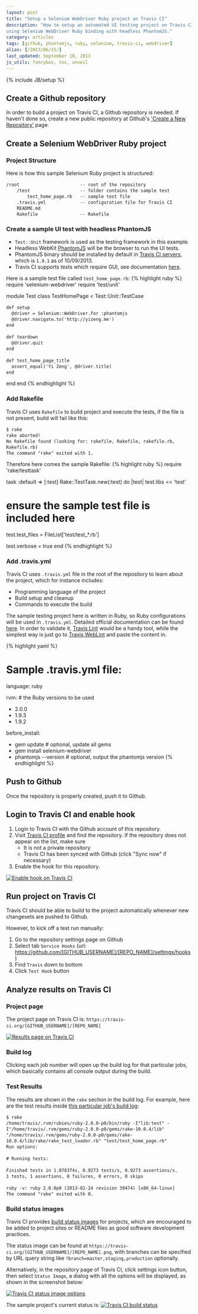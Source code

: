 ```yaml
---
layout: post
title: "Setup a Selenium WebDriver Ruby project on Travis CI"
description: "How to setup an automated UI testing project on Travis CI
using Selenium WebDriver Ruby binding with headless PhantomJS."
category: articles
tags: [github, phantomjs, ruby, selenium, travis-ci, webdriver]
alias: [/2013/06/15/]
last_updated: September 10, 2013
js_utils: fancybox, toc, unveil
---
```

{% include JB/setup %}

<div id="toc"></div>

## <a id="create-repo"></a>Create a Github repository

In order to build a project on Travis CI, a Github repository is needed.
If haven't done so, create a new public repository at
Github's ['Create a New Repository'](https://github.com/repositories/new) page.

## <a id="create-project"></a>Create a Selenium WebDriver Ruby project

### <a id="project-structure"></a>Project Structure
Here is how this sample Selenium Ruby project is structured:

	/root						-- root of the repository
		/test					-- folder contains the sample test
			test_home_page.rb	-- sample test file
		.travis.yml				-- configuration file for Travis CI
		README.md
		Rakefile				-- Rakefile

### <a id="create-sample-test"></a>Create a sample UI test with headless PhantomJS
- `Test::Unit` framework is used as the testing framework in this example.
- Headless WebKit [PhantomJS](http://phantomjs.org/) will be the browser to run the UI tests.
- PhantomJS binary should be installed by default in
[Travis CI servers](http://about.travis-ci.org/docs/user/ci-environment/),
which is `1.9.1` as of 10/09/2013.
- Travis CI supports tests which require GUI, see documentation
[here](http://about.travis-ci.org/docs/user/gui-and-headless-browsers).

Here is a sample test file called `test_home_page.rb`:
{% highlight ruby %}
require 'selenium-webdriver'
require 'test/unit'

module Test
  class TestHomePage < Test::Unit::TestCase

    def setup
      @driver = Selenium::WebDriver.for :phantomjs
      @driver.navigate.to('http://yizeng.me')
    end

    def teardown
      @driver.quit
    end

    def test_home_page_title
      assert_equal('Yi Zeng', @driver.title)
    end
  end
end
{% endhighlight %}

### <a id="add-rakefile"></a>Add Rakefile
Travis CI uses `Rakefile` to build project and execute the tests, if the file is not present, build will fail like this:

	$ rake
	rake aborted!
	No Rakefile found (looking for: rakefile, Rakefile, rakefile.rb, Rakefile.rb)
	The command "rake" exited with 1.

Therefore here comes the sample Rakefile:
{% highlight ruby %}
require 'rake/testtask'

task :default => [:test]
Rake::TestTask.new(:test) do |test|
  test.libs << 'test'

  # ensure the sample test file is included here
  test.test_files = FileList['test/test_*.rb']

  test.verbose = true
end
{% endhighlight %}

### <a id="add-travis-yml"></a>Add .travis.yml

Travis CI uses `.travis.yml` file in the root of the repository to learn about the project, which for instance includes:

- Programming language of the project
- Build setup and cleanup
- Commands to execute the build

The sample testing project here is written in Ruby, so Ruby configurations will be used in `.travis.yml`.
Detailed official documentation can be found [here](http://about.travis-ci.org/docs/user/languages/ruby/).
In order to validate it, [Travis Lint](http://about.travis-ci.org/docs/user/travis-lint/) would be a handy tool, while
the simplest way is just go to [Travis WebLint](http://lint.travis-ci.org/) and paste the content in.

{% highlight yaml %}
# Sample .travis.yml file:
language: ruby

rvm: # the Ruby versions to be used
  - 2.0.0
  - 1.9.3
  - 1.9.2

before_install:
  - gem update # optional, update all gems
  - gem install selenium-webdriver
  - phantomjs --version # optional, output the phantomjs version
{% endhighlight %}

## <a id="push-to-github"></a>Push to Github
Once the repository is properly created, push it to Github.

## <a id="enable-hook"></a>Login to Travis CI and enable hook

1. Login to Travis CI with the Github account of this repository.
2. Visit [Travis CI profile](https://travis-ci.org/profile) and find the repository.
If the repository does not appear on the list, make sure
	- It is not a private repository
	- Travis CI has been synced with Github (click "Sync now" if necessary)
3. Enable the hook for this repository.

<a class="post-image" href="/assets/images/posts/2013-06-09-enable-hook-on-travis-ci.png" title="Enable hook on Travis CI">
  <img itemprop="image" data-src="/assets/images/posts/2013-06-09-enable-hook-on-travis-ci.png" src="/assets/js/unveil/loader.gif" alt="Enable hook on Travis CI" />
</a>

## <a id="run-project"></a>Run project on Travis CI

Travis CI should be able to build to the project automatically
whenever new changesets are pushed to Github.

However, to kick off a test run manually:

1. Go to the repository settings page on Github
2. Select tab `Service Hooks` (url: https://github.com/[GITHUB_USERNAME]/[REPO_NAME]/settings/hooks)
3. Find `Travis` down to bottom
4. Click `Test Hook` button

## <a id="analyze-results"></a>Analyze results on Travis CI

### <a id="results-page"></a>Project page
The project page on Travis CI is: `https://travis-ci.org/[GITHUB_USERNAME]/[REPO_NAME]`

<a class="post-image" href="/assets/images/posts/2013-06-15-results-page-on-travis-ci.png" title="Results page on Travis CI">
  <img itemprop="image" data-src="/assets/images/posts/2013-06-15-results-page-on-travis-ci.png" src="/assets/js/unveil/loader.gif" alt="Results page on Travis CI" />
</a>

### <a id="build-log"></a>Build log
Clicking each job number will open up the build log for that particular jobs,
which basically contains all console output during the build.

### <a id="test-results"></a>Test Results
The results are shown in the `rake` section in the build log.
For example, here are the test results inside [this particular job's build log](https://travis-ci.org/yizeng/setup-selenium-webdriver-ruby-project-on-travis-ci/jobs/8109067):

	$ rake
	/home/travis/.rvm/rubies/ruby-2.0.0-p0/bin/ruby -I"lib:test" -I"/home/travis/.rvm/gems/ruby-2.0.0-p0/gems/rake-10.0.4/lib" "/home/travis/.rvm/gems/ruby-2.0.0-p0/gems/rake-10.0.4/lib/rake/rake_test_loader.rb" "test/test_home_page.rb" 
	Run options:

	# Running tests:

	Finished tests in 1.078374s, 0.9273 tests/s, 0.9273 assertions/s.
	1 tests, 1 assertions, 0 failures, 0 errors, 0 skips

	ruby -v: ruby 2.0.0p0 (2013-02-24 revision 39474) [x86_64-linux]
	The command "rake" exited with 0.

### <a id="build-status-images"></a>Build status images
Travis CI provides [build status images](http://about.travis-ci.org/docs/user/status-images/) for projects,
which are encouraged to be added to project sites or README files as good software development practices.

The status image can be found at `https://travis-ci.org/[GITHUB_USERNAME]/[REPO_NAME].png`,
with branches can be specified by URL query string like `?branch=master,staging,production` optionally.

Alternatively, in the repository page of Travis CI, click settings icon button, then select `Status Image`,
a dialog with all the options will be displayed, as shown in the screenshot below:

<a class="post-image" href="/assets/images/posts/2013-07-05-travis-ci-status-image-options.png" title="Travis CI status image options">
  <img itemprop="image" data-src="/assets/images/posts/2013-07-05-travis-ci-status-image-options.png" src="/assets/js/unveil/loader.gif" alt="Travis CI status image options" />
</a>

The sample project's current status is: <a class="image-link" href="https://travis-ci.org/yizeng/setup-selenium-webdriver-ruby-project-on-travis-ci" title="Travis CI build status"><img src="https://travis-ci.org/yizeng/setup-selenium-webdriver-ruby-project-on-travis-ci.png" alt="Travis CI build status" /></a>